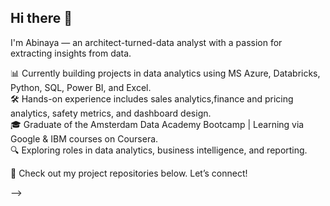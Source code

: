 ## Hi there 👋

I'm Abinaya — an architect-turned-data analyst with a passion for extracting insights from data.

📊 Currently building projects in data analytics using MS Azure, Databricks, Python, SQL, Power BI, and Excel.  
🛠️ Hands-on experience includes sales analytics,finance and pricing analytics, safety metrics, and dashboard design.  
🎓 Graduate of the Amsterdam Data Academy Bootcamp | Learning via Google & IBM courses on Coursera.  
🔍 Exploring roles in data analytics, business intelligence, and reporting.

📁 Check out my project repositories below. Let’s connect!

-->
